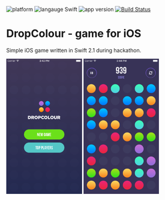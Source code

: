 ![platform](https://img.shields.io/badge/platform-iOS-orange.svg)
![langauge Swift](https://img.shields.io/badge/language-Swift%202.1-orange.svg)
![app version](https://img.shields.io/badge/version-1.0-orange.svg)
[![Build Status](https://travis-ci.com/elpassion/el-color-game-ios.svg?token=nu9zU1tfHq8GJSir3pVq&branch=master)](https://travis-ci.com/elpassion/el-color-game-ios)

# DropColour - game for iOS

Simple iOS game written in Swift 2.1 during hackathon.

<img src = "Images/start.png" width = "40%" height = "40%"/>
<img src="Images/game.png" width = "40%" height = "40%"/>